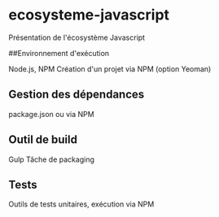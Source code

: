 # ecosysteme-javascript

Présentation de l'écosystème Javascript

##Environnement d'exécution

Node.js, NPM
Création d'un projet via NPM
(option Yeoman)

## Gestion des dépendances

package.json ou via NPM

## Outil de build

Gulp
Tâche de packaging

## Tests

Outils de tests unitaires, exécution via NPM
